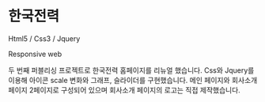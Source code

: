 # 한국전력

Html5 / Css3 / Jquery

Responsive web

두 번째 퍼블리싱 프로젝트로 한국전력 홈페이지를 리뉴얼 했습니다.
Css와 Jquery를 이용해 아이콘 scale 변화와 그래프, 슬라이더를 구현했습니다.
메인 페이지와 회사소개 페이지 2페이지로 구성되어 있으며 회사소개 페이지의 로고는 직접 제작했습니다.
